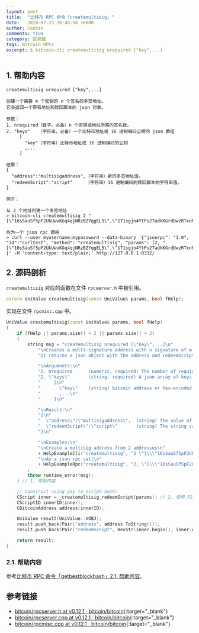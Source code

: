 ```yaml
---
layout: post
title:  "比特币 RPC 命令「createmultisig」"
date:   2018-07-23 20:48:50 +0800
author: Coshin
comments: true
category: 区块链
tags: Bitcoin RPCs
excerpt: $ bitcoin-cli createmultisig urequired ["key",...]
---
```

## 1. 帮助内容

```shell
createmultisig urequired ["key",...]

创建一个需要 m 个密钥的 n 个签名的多签地址。
它会返回一个带有地址和赎回脚本的 json 对象。

参数：
1. nrequired（数字，必备）n 个密钥或地址所需的签名数。
2. "keys"   （字符串，必备）一个比特币地址或 16 进制编码公钥的 json 数组
     [
       "key"（字符串）比特币地址或 16 进制编码的公钥
       ,...
     ]

结果：
{
  "address":"multisigaddress",（字符串）新的多签地址值。
  "redeemScript":"script"     （字符串）16 进制编码的赎回脚本的字符串值。
}

例子：

从 2 个地址创建一个多签地址
> bitcoin-cli createmultisig 2 "[\"16sSauSf5pF2UkUwvKGq4qjNRzBZYqgEL5\",\"171sgjn4YtPu27adkKGrdDwzRTxnRkBfKV\"]"

作为一个 json rpc 调用
> curl --user myusername:mypassword --data-binary '{"jsonrpc": "1.0", "id":"curltest", "method": "createmultisig", "params": [2, "[\"16sSauSf5pF2UkUwvKGq4qjNRzBZYqgEL5\",\"171sgjn4YtPu27adkKGrdDwzRTxnRkBfKV\"]"] }' -H 'content-type: text/plain;' http://127.0.0.1:8332/
```

## 2. 源码剖析

`createmultisig` 对应的函数在文件 `rpcserver.h` 中被引用。

```cpp
extern UniValue createmultisig(const UniValue& params, bool fHelp);
```

实现在文件 `rpcmisc.cpp` 中。

```cpp
UniValue createmultisig(const UniValue& params, bool fHelp)
{
    if (fHelp || params.size() < 2 || params.size() > 2)
    {
        string msg = "createmultisig nrequired [\"key\",...]\n"
            "\nCreates a multi-signature address with n signature of m keys required.\n"
            "It returns a json object with the address and redeemScript.\n"

            "\nArguments:\n"
            "1. nrequired      (numeric, required) The number of required signatures out of the n keys or addresses.\n"
            "2. \"keys\"       (string, required) A json array of keys which are bitcoin addresses or hex-encoded public keys\n"
            "     [\n"
            "       \"key\"    (string) bitcoin address or hex-encoded public key\n"
            "       ,...\n"
            "     ]\n"

            "\nResult:\n"
            "{\n"
            "  \"address\":\"multisigaddress\",  (string) The value of the new multisig address.\n"
            "  \"redeemScript\":\"script\"       (string) The string value of the hex-encoded redemption script.\n"
            "}\n"

            "\nExamples:\n"
            "\nCreate a multisig address from 2 addresses\n"
            + HelpExampleCli("createmultisig", "2 \"[\\\"16sSauSf5pF2UkUwvKGq4qjNRzBZYqgEL5\\\",\\\"171sgjn4YtPu27adkKGrdDwzRTxnRkBfKV\\\"]\"") +
            "\nAs a json rpc call\n"
            + HelpExampleRpc("createmultisig", "2, \"[\\\"16sSauSf5pF2UkUwvKGq4qjNRzBZYqgEL5\\\",\\\"171sgjn4YtPu27adkKGrdDwzRTxnRkBfKV\\\"]\"")
        ;
        throw runtime_error(msg);
    } // 1. 帮助内容

    // Construct using pay-to-script-hash:
    CScript inner = _createmultisig_redeemScript(params); // 2. 使用 P2SH 构造多签并返回
    CScriptID innerID(inner);
    CBitcoinAddress address(innerID);

    UniValue result(UniValue::VOBJ);
    result.push_back(Pair("address", address.ToString()));
    result.push_back(Pair("redeemScript", HexStr(inner.begin(), inner.end())));

    return result;
}
```

### 2.1. 帮助内容

参考[比特币 RPC 命令「getbestblockhash」2.1. 帮助内容](/blog/2018/05/bitcoin-rpc-getbestblockhash.html#21-帮助内容)。

## 参考链接

* [bitcoin/rpcserver.h at v0.12.1 · bitcoin/bitcoin](https://github.com/bitcoin/bitcoin/blob/v0.12.1/src/rpcserver.h){:target="_blank"}
* [bitcoin/rpcserver.cpp at v0.12.1 · bitcoin/bitcoin](https://github.com/bitcoin/bitcoin/blob/v0.12.1/src/rpcserver.cpp){:target="_blank"}
* [bitcoin/rpcmisc.cpp at v0.12.1 · bitcoin/bitcoin](https://github.com/bitcoin/bitcoin/blob/v0.12.1/src/rpcmisc.cpp){:target="_blank"}
